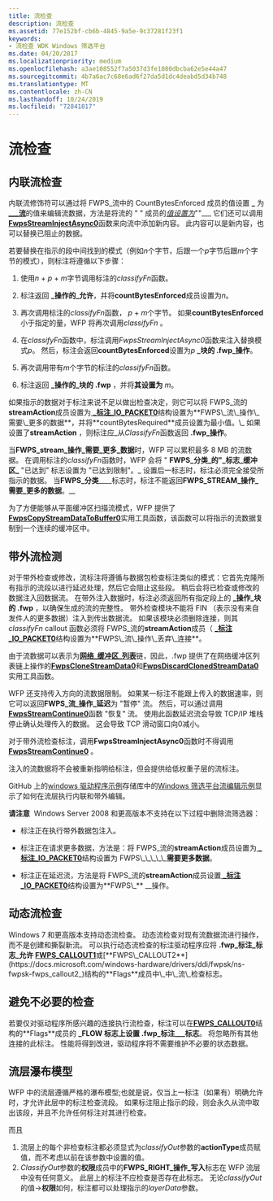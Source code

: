 ```yaml
---
title: 流检查
description: 流检查
ms.assetid: 77e152bf-cb6b-4845-9a5e-9c37281f23f1
keywords:
- 流检查 WDK Windows 筛选平台
ms.date: 04/20/2017
ms.localizationpriority: medium
ms.openlocfilehash: a3ae108552f7a5037d3fe1080dbcba62e5e44a47
ms.sourcegitcommit: 4b7a6ac7c68e6ad6f27da5d1dc4deabd5d34b748
ms.translationtype: MT
ms.contentlocale: zh-CN
ms.lasthandoff: 10/24/2019
ms.locfileid: "72841817"
---
```

# <a name="stream-inspection"></a>流检查


## <a name="inline-stream-inspection"></a>内联流检查


内联流修饰符可以通过将 FWPS\_流中的 CountBytesEnforced 成员的值设置 **\_** 为[ **\_\_\_流**](https://docs.microsoft.com/windows-hardware/drivers/ddi/fwpsk/ns-fwpsk-fwps_stream_callout_io_packet0_)的值来编辑流数据，方法是将流的 " " 成员的[*值设置为*](https://docs.microsoft.com/windows-hardware/drivers/ddi/fwpsk/nc-fwpsk-fwps_callout_classify_fn0)""\_\_\_ 它们还可以调用[**FwpsStreamInjectAsync0**](https://docs.microsoft.com/windows-hardware/drivers/ddi/fwpsk/nf-fwpsk-fwpsstreaminjectasync0)函数来向流中添加新内容。 此内容可以是新内容，也可以替换已阻止的数据。

若要替换在指示的段中间找到的模式（例如*n*个字节，后跟一个*p*字节后跟*m*个字节的模式），则标注将遵循以下步骤：

1.  使用*n* + *p* + *m*字节调用标注的*classifyFn*函数。

2.  标注返回 **\_操作的\_允许**，并将**countBytesEnforced**成员设置为*n*。

3.  再次调用标注的*classifyFn*函数， *p* + *m*个字节。 如果**countBytesEnforced**小于指定的量，WFP 将再次调用*classifyFn* 。

4.  在*classifyFn*函数中，标注调用*FwpsStreamInjectAsync0*函数来注入替换模式*p*。 然后，标注会返回**countBytesEnforced**设置为*p* **\_块的 .fwp\_操作**。

5.  再次调用带有*m*个字节的标注的*classifyFn*函数。

6.  标注返回 **\_操作的\_块的 .fwp** ，并将**其设置为** *m*。

如果指示的数据对于标注来说不足以做出检查决定，则它可以将 FWPS\_流的**streamAction**成员设置为[ **\_标注\_IO\_PACKET0**](https://docs.microsoft.com/windows-hardware/drivers/ddi/fwpsk/ns-fwpsk-fwps_stream_callout_io_packet0_)结构设置为**FWPS\_流\_操作\_需要\_更多的数据**，并将**countBytesRequired**成员设置为最小值。\_ 如果设置了**streamAction** ，则标注应\_从*ClassifyFn*函数返回 **.fwp\_操作**。

当**FWPS\_stream\_操作\_需要\_更多\_数据**时，WFP 可以累积最多 8 MB 的流数据。 在调用标注的*classifyFn*函数时，WFP 会将 " **FWPS\_分类\_的"\_标志\_缓冲区\_** "已达到" 标志设置为 "已达到限制"。\_ 设置后一标志时，标注必须完全接受所指示的数据。 当**FWPS\_分类**\_\_\_\_标志时，标注不能返回**FWPS\_STREAM\_操作\_需要\_更多的数据**。\_\_

为了方便能够从平面缓冲区扫描流模式，WFP 提供了[**FwpsCopyStreamDataToBuffer0**](https://docs.microsoft.com/windows-hardware/drivers/ddi/fwpsk/nf-fwpsk-fwpscopystreamdatatobuffer0)实用工具函数，该函数可以将指示的流数据复制到一个连续的缓冲区中。

## <a name="out-of-band-stream-inspection"></a>带外流检测


对于带外检查或修改，流标注将遵循与数据包检查标注类似的模式：它首先克隆所有指示的流段以进行延迟处理，然后它会阻止这些段。 稍后会将已检查或修改的数据注入回数据流。 在带外注入数据时，标注必须返回所有指定段上的 **\_操作\_块的 .fwp** ，以确保生成的流的完整性。 带外检查模块不能将 FIN （表示没有来自发件人的更多数据）注入到传出数据流。 如果该模块必须删除连接，则其*classifyFn* callout 函数必须将 FWPS\_流的**streamAction**成员（ [ **\_标注\_IO\_PACKET0**](https://docs.microsoft.com/windows-hardware/drivers/ddi/fwpsk/ns-fwpsk-fwps_stream_callout_io_packet0_)结构设置为**FWPS\_流\_操作\_丢弃\_连接**。

由于流数据可以表示为[**网络\_缓冲区\_列表**](https://docs.microsoft.com/windows-hardware/drivers/ddi/ndis/ns-ndis-_net_buffer_list)链，因此，.fwp 提供了在网络缓冲区列表链上操作的[**FwpsCloneStreamData0**](https://docs.microsoft.com/windows-hardware/drivers/ddi/fwpsk/nf-fwpsk-fwpsclonestreamdata0)和[**FwpsDiscardClonedStreamData0**](https://docs.microsoft.com/windows-hardware/drivers/ddi/fwpsk/nf-fwpsk-fwpsdiscardclonedstreamdata0)实用工具函数。

WFP 还支持传入方向的流数据限制。 如果某一标注不能跟上传入的数据速率，则它可以返回**FWPS\_流\_操作\_延迟**为 "暂停" 流。 然后，可以通过调用[**FwpsStreamContinue0**](https://docs.microsoft.com/windows-hardware/drivers/ddi/fwpsk/nf-fwpsk-fwpsstreamcontinue0)函数 "恢复" 流。 使用此函数延迟流会导致 TCP/IP 堆栈停止确认处理传入的数据。 这会导致 TCP 滑动窗口向0减小。

对于带外流检查标注，调用**FwpsStreamInjectAsync0**函数时不得调用[**FwpsStreamContinue0**](https://docs.microsoft.com/windows-hardware/drivers/ddi/fwpsk/nf-fwpsk-fwpsstreamcontinue0) 。

注入的流数据将不会被重新指明给标注，但会提供给低权重子层的流标注。

GitHub 上的[windows 驱动程序示例](https://go.microsoft.com/fwlink/p/?LinkId=616507)存储库中的[Windows 筛选平台流编辑示例](https://go.microsoft.com/fwlink/p/?LinkId=617933)显示了如何在流层执行内联和带外编辑。

**请注意**  Windows Server 2008 和更高版本不支持在以下过程中删除流筛选器：
-   标注正在执行带外数据包注入。

-   标注正在请求更多数据，方法是：将 FWPS\_流的**streamAction**成员设置为[ **\_标注\_IO\_PACKET0**](https://docs.microsoft.com/windows-hardware/drivers/ddi/fwpsk/ns-fwpsk-fwps_stream_callout_io_packet0_)结构设置为 FWPS\_\_\_\_\_**需要更多数据**。

-   标注正在延迟流，方法是将 FWPS\_流的**streamAction**成员设置[ **\_标注\_IO\_PACKET0**](https://docs.microsoft.com/windows-hardware/drivers/ddi/fwpsk/ns-fwpsk-fwps_stream_callout_io_packet0_)结构设置为**FWPS\_** \_\_操作。

 

## <a name="dynamic-stream-inspection"></a>动态流检查


Windows 7 和更高版本支持动态流检查。 动态流检查对现有流数据流进行操作，而不是创建和撕裂新流。 可以执行动态流检查的标注驱动程序应将 **.fwp\_标注\_标志\_允许** [**FWPS\_CALLOUT1**](https://docs.microsoft.com/windows-hardware/drivers/ddi/fwpsk/ns-fwpsk-fwps_callout1_)或[**FWPS\_CALLOUT2**](https://docs.microsoft.com/windows-hardware/drivers/ddi/fwpsk/ns-fwpsk-fwps_callout2_)结构的**Flags**成员中\_中\_流\_检查标志。

## <a name="avoiding-unnecessary-inspections"></a>避免不必要的检查


若要仅对驱动程序所感兴趣的连接执行流检查，标注可以在[**FWPS\_CALLOUT0**](https://docs.microsoft.com/windows-hardware/drivers/ddi/fwpsk/ns-fwpsk-fwps_callout0_)结构的**Flags**成员的 **\_FLOW 标志上设置 .fwp\_标注\_\_\_标志**。 将忽略所有其他连接的此标注。 性能将得到改进，驱动程序将不需要维护不必要的状态数据。

## <a name="stream-layer-waterfall-model"></a>流层瀑布模型

WFP 中的流层遵循严格的瀑布模型;也就是说，仅当上一标注（如果有）明确允许时，才允许此层中的标注检查流段。 如果标注阻止指示的段，则会永久从流中取出该段，并且不允许任何标注对其进行检查。

而且

1. 流层上的每个非检查标注都必须显式为*classifyOut*参数的**actionType**成员赋值，而不考虑以前在该参数中设置的值。
2. *ClassifyOut*参数的**权限**成员中的**FWPS\_RIGHT\_操作\_写入**标志在 WFP 流层中没有任何意义。 此层上的标注不应检查是否存在此标志。 无论*classifyOut*的值->**权限**如何，标注都可以处理指示的*layerData*参数。

 

 





